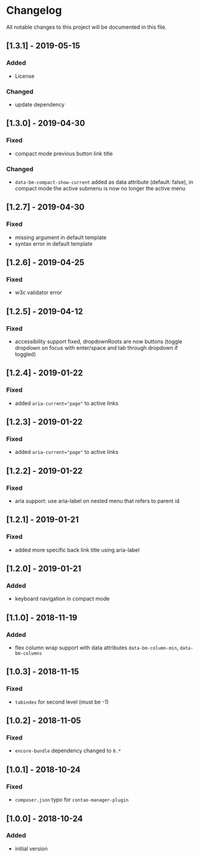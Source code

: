 # Changelog
All notable changes to this project will be documented in this file.

## [1.3.1] - 2019-05-15

### Added
- License  

### Changed
- update dependency

## [1.3.0] - 2019-04-30

### Fixed
- compact mode previous button link title

### Changed
- `data-bm-compact-show-current` added as data attribute (default: false), in compact mode the active submenu is now no longer the active menu 

## [1.2.7] - 2019-04-30

### Fixed
- missing argument in default template
- syntax error in default template

## [1.2.6] - 2019-04-25

### Fixed
- w3c validator error

## [1.2.5] - 2019-04-12

### Fixed
- accessibility support fixed, dropdownRoots are now buttons (toggle dropdown on focus with enter/space and tab through dropdown if toggled)

## [1.2.4] - 2019-01-22

### Fixed
- added `aria-current="page"` to active links

## [1.2.3] - 2019-01-22

### Fixed
- added `aria-current="page"` to active links

## [1.2.2] - 2019-01-22

### Fixed
- aria support: use aria-label on nested menu that refers to parent id

## [1.2.1] - 2019-01-21

### Fixed
- added more specific back link title using aria-label

## [1.2.0] - 2019-01-21

### Added
- keyboard navigation in compact mode

## [1.1.0] - 2018-11-19

### Added
- flex column wrap support with data attributes `data-bm-column-min`, `data-bm-columns`

## [1.0.3] - 2018-11-15

### Fixed
- `tabindex` for second level (must be -1)

## [1.0.2] - 2018-11-05

### Fixed
- `encore-bundle` dependency changed to `0.*`

## [1.0.1] - 2018-10-24

### Fixed
- `composer.json` typo for `contao-manager-plugin`

## [1.0.0] - 2018-10-24

### Added
- initial version
